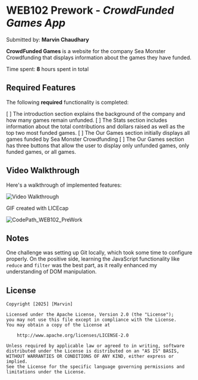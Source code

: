 # WEB102 Prework - *CrowdFunded Games App*

Submitted by: **Marvin Chaudhary**

**CrowdFunded Games** is a website for the company Sea Monster Crowdfunding that displays information about the games they have funded.

Time spent: **8** hours spent in total

## Required Features

The following **required** functionality is completed:

[ ] The introduction section explains the background of the company and how many games remain unfunded.
[ ] The Stats section includes information about the total contributions and dollars raised as well as the top two most funded games.
[ ] The Our Games section initially displays all games funded by Sea Monster Crowdfunding
[ ] The Our Games section has three buttons that allow the user to display only unfunded games, only funded games, or all games.


## Video Walkthrough

Here's a walkthrough of implemented features:

<img src='http://i.imgur.com/link/to/your/gif/file.gif' title='Video Walkthrough' width='' alt='Video Walkthrough' />

GIF created with LICEcap

![CodePath_WEB102_PreWork](https://github.com/user-attachments/assets/2902298e-c7c4-4e22-941e-d682b1980158)


## Notes

One challenge was setting up Git locally, which took some time to configure properly. On the positive side, learning the JavaScript functionality like `reduce` and `filter` was the best part, as it really enhanced my understanding of DOM manipulation.

## License

    Copyright [2025] [Marvin]

    Licensed under the Apache License, Version 2.0 (the "License");
    you may not use this file except in compliance with the License.
    You may obtain a copy of the License at

        http://www.apache.org/licenses/LICENSE-2.0

    Unless required by applicable law or agreed to in writing, software
    distributed under the License is distributed on an "AS IS" BASIS,
    WITHOUT WARRANTIES OR CONDITIONS OF ANY KIND, either express or implied.
    See the License for the specific language governing permissions and
    limitations under the License.
